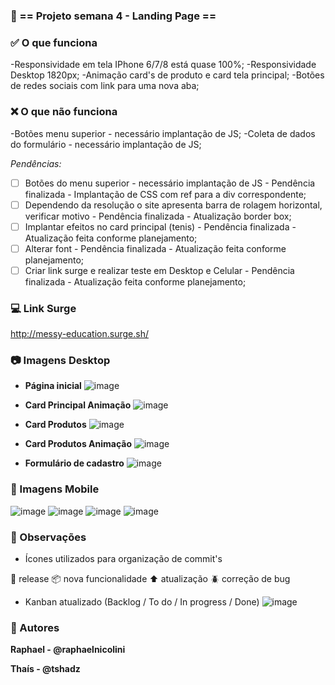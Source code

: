 ###  :office: == Projeto semana 4 - Landing Page ==

###  :white_check_mark: O que funciona

-Responsividade em tela IPhone 6/7/8 está quase 100%;
-Responsividade Desktop 1820px;
-Animação card's de produto e card tela principal;
-Botões de redes sociais com link para uma nova aba;

###  :x: O que não funciona

-Botões menu superior - necessário implantação de JS;
-Coleta de dados do formulário - necessário implantação de JS;

  _Pendências:_
- [ ] Botões do menu superior - necessário implantação de JS - Pendência finalizada - Implantação de CSS com ref para a div correspondente;
- [ ] Dependendo da resolução o site apresenta barra de rolagem horizontal, verificar motivo - Pendência finalizada - Atualização border box;
- [ ] Implantar efeitos no card principal (tenis) - Pendência finalizada - Atualização feita conforme planejamento;
- [ ] Alterar font - Pendência finalizada - Atualização feita conforme planejamento;
- [ ] Criar link surge e realizar teste em Desktop e Celular  - Pendência finalizada - Atualização feita conforme planejamento;

### :computer: Link Surge
http://messy-education.surge.sh/


### :camera: Imagens Desktop

- **Página inicial**
![image](https://user-images.githubusercontent.com/80704054/120126240-03ea3a00-c192-11eb-8b9e-59bfcf27ff75.png)


- **Card Principal Animação**
![image](https://user-images.githubusercontent.com/80704054/120126261-1bc1be00-c192-11eb-8a3a-af7f1998a2b9.png)


- **Card Produtos**
![image](https://user-images.githubusercontent.com/80704054/120127985-537f3480-c197-11eb-8eba-2269078240f8.png)


- **Card Produtos Animação**
![image](https://user-images.githubusercontent.com/80704054/120128000-6134ba00-c197-11eb-9eee-783b3fed9038.png)


- **Formulário de cadastro**
![image](https://user-images.githubusercontent.com/80704054/120126355-62171d00-c192-11eb-9966-83ffbb34ae95.png)


### :iphone: Imagens Mobile


![image](https://user-images.githubusercontent.com/80704054/120126374-70fdcf80-c192-11eb-8cbe-4037846e34db.png)
![image](https://user-images.githubusercontent.com/80704054/120128030-74e02080-c197-11eb-99bb-4b2781a325ed.png)
![image](https://user-images.githubusercontent.com/80704054/120126404-82df7280-c192-11eb-927c-aaab126fdf07.png)
![image](https://user-images.githubusercontent.com/80704054/120126412-8a9f1700-c192-11eb-8598-f52675c3523b.png)

### :pencil: Observações

- Ícones utilizados para organização de commit's

:checkered_flag: release
:package: nova funcionalidade 
:arrow_up: atualização 
:beetle: correção de bug

- Kanban atualizado (Backlog / To do / In progress / Done)
![image](https://user-images.githubusercontent.com/80704054/120005465-3afff600-bfae-11eb-9409-9aaf88ae1443.png)


### :construction_worker: Autores

**Raphael - @raphaelnicolini<p>
Thaís - @tshadz**
